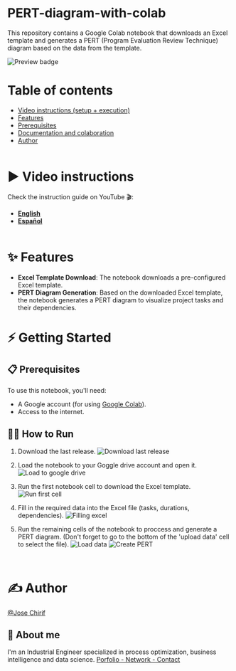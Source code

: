 # PERT-diagram-with-colab

This repository contains a Google Colab notebook that downloads an Excel template and generates a PERT (Program Evaluation Review Technique) diagram based on the data from the template.

![Preview badge](https://github.com/user-attachments/assets/02d79929-88a0-4e43-b6c0-34b9c18d9203)


# Table of contents
- [Video instructions (setup + execution)](#%EF%B8%8F-video-instructions)
- [Features](#-features)
- [Prerequisites](#-prerequisites)
- [Documentation and colaboration](#-how-to-run)
- [Author](#%EF%B8%8F-author)
<br><br>


# ▶️ Video instructions

Check the instruction guide on YouTube 🎬:
- **[English](https://youtu.be/2ektqyB7WLE?si=9hD5-VPV9LbkD8rd)**
- **[Español](https://youtu.be/ha9_bdEis3k?si=o_c_2QsBK4balf4R)**
<br><br>



# ✨ Features

- **Excel Template Download**: The notebook downloads a pre-configured Excel template.
- **PERT Diagram Generation**: Based on the downloaded Excel template, the notebook generates a PERT diagram to visualize project tasks and their dependencies.

# ⚡ Getting Started

## 📋 Prerequisites

To use this notebook, you'll need:
- A Google account (for using [Google Colab](https://youtu.be/mCT6Ez-v1Cc)).
- Access to the internet.

## 👩‍💻 How to Run

1. Download the last release.
![Download last release](https://github.com/user-attachments/assets/09a5991a-3664-4cf6-946e-c0dc67faf854)

2. Load the notebook to your Goggle drive account and open it.
![Load to google drive](https://github.com/user-attachments/assets/76a8aef9-70f0-48a4-925f-f6a763df679f)

3. Run the first notebook cell to download the Excel template.
![Run first cell](https://github.com/user-attachments/assets/1e6c43e0-186f-4cd4-b38f-6b23259add80)

4. Fill in the required data into the Excel file (tasks, durations, dependencies).
![Filling excel](https://github.com/user-attachments/assets/2fd55005-eeee-4822-8a16-9a6b41d530cd)

5. Run the remaining cells of the notebook to proccess and generate a PERT diagram.
(Don't forget to go to the bottom of the 'upload data' cell to select the file).
![Load data](https://github.com/user-attachments/assets/9b40e3cc-99e5-4a26-ab4b-4b09bc086ade)
![Create PERT](https://github.com/user-attachments/assets/426d945f-4976-4393-bfb3-a590edd6739d)


<br>

# ✍️ Author
[@Jose Chirif](https://github.com/JoseChirif)

## 🚀 About me
I'm an Industrial Engineer specialized in process optimization, business intelligence and data science.
[Porfolio - Network - Contact](https://linktr.ee/jchirif)